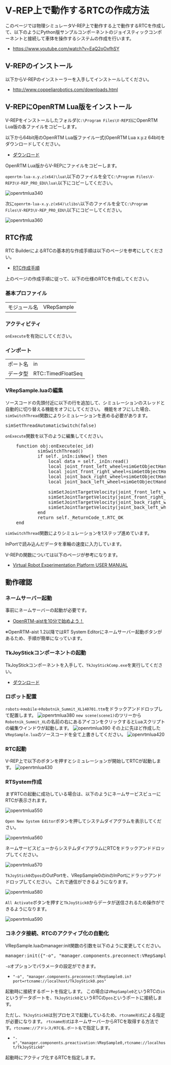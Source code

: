 # V‐REP上で動作するRTCの作成方法
このページでは物理シミュレータV-REP上で動作する上で動作するRTCを作成して、以下のようにPython版サンプルコンポーネントのジョイスティックコンポーネントと接続して車体を操作するシステムの作成を行います。

* https://www.youtube.com/watch?v=EaQ2oOxfhSY


## V-REPのインストール
以下からV-REPのインストーラーを入手してインストールしてください。

* http://www.coppeliarobotics.com/downloads.html

## V-REPにOpenRTM Lua版をインストール
V-REPをインストールしたフォルダ(`C:\Program Files\V-REP3`)にOpenRTM Lua版の各ファイルをコピーします。

以下から64bit用のOpenRTM Lua版ファイル一式(OpenRTM Lua x.y.z 64bit)をダウンロードしてください。

* [ダウンロード](download.md)

OpenRTM Lua版からV-REPにファイルをコピーします。

`openrtm-lua-x.y.z(x64)\lua\`以下のファイルを全て`C:\Program Files\V-REP3\V-REP_PRO_EDU\lua\`以下にコピーしてください。

![openrtmlua340](https://user-images.githubusercontent.com/6216077/37710309-97ec79f4-2d50-11e8-9f3c-3efd55eac308.png)


次に`openrtm-lua-x.y.z(x64)\clibs\`以下のファイルを全て`C:\Program Files\V-REP3\V-REP_PRO_EDU\`以下にコピーしてください。


![openrtmlua360](https://user-images.githubusercontent.com/6216077/37710315-9af9581a-2d50-11e8-803d-560ab910f990.png)



## RTC作成
RTC BuilderによるRTCの基本的な作成手順は以下のページを参考にしてください。

* [RTC作成手順](RTC.md)

上のページの作成手順に従って、以下の仕様のRTCを作成してください。



### 基本プロファイル
|||
|---|---|
|モジュール名|VRepSample|


### アクティビティ

`onExecute`を有効にしてください。

### インポート
|||
|---|---|
|ポート名|in|
|データ型|RTC::TimedFloatSeq|


### VRepSample.luaの編集

ソースコードの先頭付近に以下の行を追加して、シミュレーションのスレッドと自動的に切り替える機能をオフにしてください。
機能をオフにした場合、`simSwitchThread`関数によりシミュレーションを進める必要があります。

<pre>
simSetThreadAutomaticSwitch(false)
</pre>

`onExecute`関数を以下のように編集してください。

<pre>
	function obj:onExecute(ec_id)
            simSwitchThread()
            if self._inIn:isNew() then
                local data = self._inIn:read()
                local joint_front_left_wheel=simGetObjectHandle('joint_front_left_wheel')
                local joint_front_right_wheel=simGetObjectHandle('joint_front_right_wheel')
                local joint_back_right_wheel=simGetObjectHandle('joint_back_right_wheel')
                local joint_back_left_wheel=simGetObjectHandle('joint_back_left_wheel')

                simSetJointTargetVelocity(joint_front_left_wheel, data.data[2]/50+data.data[1]/50)
                simSetJointTargetVelocity(joint_front_right_wheel, -data.data[2]/50+data.data[1]/50)
                simSetJointTargetVelocity(joint_back_right_wheel, -data.data[2]/50+data.data[1]/50)
                simSetJointTargetVelocity(joint_back_left_wheel, data.data[2]/50+data.data[1]/50)
            end
            return self._ReturnCode_t.RTC_OK
	end
</pre>

`simSwitchThread`関数によりシミュレーションを1ステップ進めています。

InPortで読み込んだデータを車輪の速度に入力しています。


V-REPの関数については以下のページが参考になります。

* [Virtual Robot Experimentation Platform
USER MANUAL](http://www.coppeliarobotics.com/helpFiles/en/apiOverview.htm)

## 動作確認
### ネームサーバー起動
事前にネームサーバーの起動が必要です。

* [OpenRTM-aistを10分で始めよう！](https://www.openrtm.org/openrtm/ja/node/6026#toc3)

※OpenRTM-aist 1.2以降ではRT System Editorにネームサーバー起動ボタンがあるため、手順が簡単になっています。

### TkJoyStickコンポーネントの起動

TkJoyStickコンポーネントを入手して、`TkJoyStickComp.exe`を実行してください。

* [ダウンロード](download.md)

### ロボット配置
`robots`->`mobile`->`Robotnik_Summit_XL140701.ttm`をドラックアンドドロップして配置します。
![openrtmlua380](https://user-images.githubusercontent.com/6216077/37711260-7f81a71a-2d53-11e8-8af2-60da43c26fe0.png)
`new scene(scene1)`のツリーから`Robotnik_Summit_XL`の名前の右にあるアイコンをクリックするとLuaスクリプトの編集ウインドウが起動します。
![openrtmlua390](https://user-images.githubusercontent.com/6216077/37711268-858b96ac-2d53-11e8-86e6-6f98ca931ed9.png)
その上に先ほど作成した`VRepSample.lua`のソースコードを全て上書きしてください。
![openrtmlua420](https://user-images.githubusercontent.com/6216077/37711275-8b10246c-2d53-11e8-940d-0753acb63c8c.png)
### RTC起動

V-REP上で以下のボタンを押すとシミュレーションが開始してRTCが起動します。
![openrtmlua430](https://user-images.githubusercontent.com/6216077/37711279-8f7d9eee-2d53-11e8-99f3-49e041036896.png)

### RTSystem作成

まずRTCの起動に成功している場合は、以下のようにネームサービスビューにRTCが表示されます。

![openrtmlua550](https://user-images.githubusercontent.com/6216077/38161053-f6efeed6-3502-11e8-8b12-57f12b3ea6fb.png)

`Open New System Editor`ボタンを押してシステムダイアグラムを表示してください。

![openrtmlua560](https://user-images.githubusercontent.com/6216077/38161073-1fc67a14-3503-11e8-9060-9c843854d4bc.png)

ネームサービスビューからシステムダイアグラムにRTCをドラックアンドドロップしてください。

![openrtmlua570](https://user-images.githubusercontent.com/6216077/38161105-70eb8f10-3503-11e8-9b5d-c4435d4b4bba.png)


`TkJoyStick0`の`pos`のOutPortを、VRepSample0のinのInPortにドラックアンドドロップしてください。 これで通信ができるようになります。

![openrtmlua580](https://user-images.githubusercontent.com/6216077/38161120-cd5672ec-3503-11e8-8a8d-065fa7c2e5ab.png)

`All Activate`ボタンを押すと`TkJoyStick0`からデータが送信されるため操作ができるようになります。

![openrtmlua590](https://user-images.githubusercontent.com/6216077/38161127-e8b34b6e-3503-11e8-8a9a-4e96c2a41ba4.png)


### コネクタ接続、RTCのアクティブ化の自動化

VRepSample.luaのmanager:init関数の引数を以下のように変更してください。

<pre>
manager:init({"-o", "manager.components.preconnect:VRepSample0.in?port=rtcname://localhost/TkJoyStick0.pos", "-o", "manager.components.preactivation:VRepSample0,rtcname://localhost/TkJoyStick0"})
</pre>

`-o`オプションでパラメータの設定ができます。

* `"-o", "manager.components.preconnect:VRepSample0.in?port=rtcname://localhost/TkJoyStick0.pos"`

起動時に接続するポートを指定します。 この場合は`VRepSample0`というRTCの`in`というデータポートを、`TkJoyStick0`というRTCの`pos`というポートに接続します。

ただし、`TkJoyStick0`は別プロセスで起動しているため、`rtcname形式`による指定が必要になります。 `rtcname形式`はネームサーバーからRTCを取得する方法です。`rtcname://アドレス/RTC名.ポート名`で指定します。

* `"-o","manager.components.preactivation:VRepSample0,rtcname://localhost/TkJoyStick0"`


起動時にアクティブ化するRTCを指定します。
